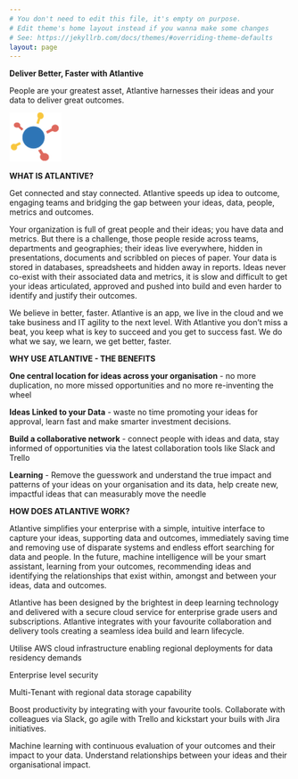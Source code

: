 ```yaml
---
# You don't need to edit this file, it's empty on purpose.
# Edit theme's home layout instead if you wanna make some changes
# See: https://jekyllrb.com/docs/themes/#overriding-theme-defaults
layout: page
---
```



**Deliver Better, Faster with Atlantive**

People are your greatest asset, Atlantive harnesses their ideas and your data to deliver great outcomes.

![Connect](/assets/central2.png) 

**WHAT IS ATLANTIVE?**

Get connected and stay connected. Atlantive speeds up idea to outcome, engaging teams and bridging the gap between your ideas, data, people, metrics and outcomes. 

Your organization is full of great people and their ideas; you have data and metrics. But there is a challenge, those people reside across teams, departments and geographies; their ideas live everywhere, hidden in presentations, documents and scribbled on pieces of paper.  Your data is stored in databases, spreadsheets and hidden away in reports.  Ideas never co-exist with their associated data and metrics, it is slow and difficult to get your ideas articulated, approved and pushed into build and even harder to identify and justify their outcomes.  

We believe in better, faster.  Atlantive is an app, we live in the cloud and we take business and IT agility to the next level.  With Atlantive you don’t miss a beat, you keep what is key to succeed and you get to success fast.  We do what we say, we learn, we get better, faster.

**WHY USE ATLANTIVE - THE BENEFITS**

**One central location for ideas across your organisation** - no more duplication, no more missed opportunities and no more re-inventing the wheel

**Ideas Linked to your Data** - waste no time promoting your ideas for approval, learn fast and make smarter investment decisions.

**Build a collaborative network** - connect people with ideas and data, stay informed of opportunities via the latest collaboration tools like Slack and Trello

**Learning** - Remove the guesswork and understand the true impact and patterns of your ideas on your organisation and its data, help create new, impactful ideas that can measurably move the needle

**HOW DOES ATLANTIVE WORK?**

Atlantive simplifies your enterprise with a simple, intuitive interface to capture your ideas, supporting data and outcomes, immediately saving time and removing use of disparate systems and endless effort searching for data and people. In the future, machine intelligence will be your smart assistant, learning from your outcomes, recommending ideas and identifying the relationships that exist within, amongst and between your ideas, data and outcomes.  

Atlantive has been designed by the brightest in deep learning technology and delivered with a secure cloud service for enterprise grade users and subscriptions.  Atlantive integrates with your favourite collaboration and delivery tools creating a seamless idea build and learn lifecycle.

Utilise AWS cloud infrastructure enabling regional deployments for data residency demands 

Enterprise level security

Multi-Tenant with regional data storage capability

Boost productivity by integrating with your favourite tools.  Collaborate with colleagues via Slack, go agile with Trello and kickstart your buils with Jira initiatives.

Machine learning with continuous evaluation of your outcomes and their impact to your data.  Understand relationships between your ideas and their organisational impact.




